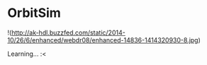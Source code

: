 OrbitSim
========

!(http://ak-hdl.buzzfed.com/static/2014-10/26/6/enhanced/webdr08/enhanced-14836-1414320930-8.jpg)

Learning... :<